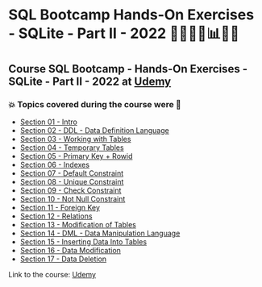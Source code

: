 # SQL Bootcamp Hands-On Exercises - SQLite - Part II - 2022 👩🏻‍💻🤖:bar_chart:🎲💽
## Course SQL Bootcamp - Hands-On Exercises - SQLite - Part II - 2022 at [Udemy](https://www.udemy.com/course/sql-bootcamp-hands-on-exercises-sqlite-part-ii/)
### :boom: Topics covered during the course were :rocket:
- [Section 01 - Intro](https://github.com/romulovieira777/SQL_Bootcamp_HandsOn_Exercises_SQLite_Part_II_2022/tree/main/Section_01_Intro)
- [Section 02 - DDL - Data Definition Language](https://github.com/romulovieira777/SQL_Bootcamp_HandsOn_Exercises_SQLite_Part_II_2022/tree/main/Section_02_DDL_Data_Definition_Language)
- [Section 03 - Working with Tables](https://github.com/romulovieira777/SQL_Bootcamp_HandsOn_Exercises_SQLite_Part_II_2022/tree/main/Section_03_Working_with_Tables)
- [Section 04 - Temporary Tables](https://github.com/romulovieira777/SQL_Bootcamp_HandsOn_Exercises_SQLite_Part_II_2022/tree/main/Section_04_Temporary_Tables)
- [Section 05 - Primary Key + Rowid](https://github.com/romulovieira777/SQL_Bootcamp_HandsOn_Exercises_SQLite_Part_II_2022/tree/main/Section_05_Primary_Key_Rowid)
- [Section 06 - Indexes](https://github.com/romulovieira777/SQL_Bootcamp_HandsOn_Exercises_SQLite_Part_II_2022/tree/main/Section_06_Indexes)
- [Section 07 - Default Constraint](https://github.com/romulovieira777/SQL_Bootcamp_HandsOn_Exercises_SQLite_Part_II_2022/tree/main/Section_07_Default_Constraint)
- [Section 08 - Unique Constraint](https://github.com/romulovieira777/SQL_Bootcamp_HandsOn_Exercises_SQLite_Part_II_2022/tree/main/Section_08_Unique_Constraint)
- [Section 09 - Check Constraint](https://github.com/romulovieira777/SQL_Bootcamp_HandsOn_Exercises_SQLite_Part_II_2022/tree/main/Section_09_Check_Constraint)
- [Section 10 - Not Null Constraint](https://github.com/romulovieira777/SQL_Bootcamp_HandsOn_Exercises_SQLite_Part_II_2022/tree/main/Section_10_Not_Null_Constraint)
- [Section 11 - Foreign Key](https://github.com/romulovieira777/SQL_Bootcamp_HandsOn_Exercises_SQLite_Part_II_2022/tree/main/Section_11_Foreign_Key)
- [Section 12 - Relations](https://github.com/romulovieira777/SQL_Bootcamp_HandsOn_Exercises_SQLite_Part_II_2022/tree/main/Section_12_Relations)
- [Section 13 - Modification of Tables](https://github.com/romulovieira777/SQL_Bootcamp_HandsOn_Exercises_SQLite_Part_II_2022/tree/main/Section_13_Modification_of_Tables)
- [Section 14 - DML - Data Manipulation Language](https://github.com/romulovieira777/SQL_Bootcamp_HandsOn_Exercises_SQLite_Part_II_2022/tree/main/Section_14_DML_Data_Manipulation_Language)
- [Section 15 - Inserting Data Into Tables](https://github.com/romulovieira777/SQL_Bootcamp_HandsOn_Exercises_SQLite_Part_II_2022/tree/main/Section_15_Inserting_Data_Into_Tables)
- [Section 16 - Data Modification](https://github.com/romulovieira777/SQL_Bootcamp_HandsOn_Exercises_SQLite_Part_II_2022/tree/main/Section_16_Data_Modification)
- [Section 17 - Data Deletion]()

Link to the course: [Udemy](https://www.udemy.com/course/sql-bootcamp-hands-on-exercises-sqlite-part-ii/)